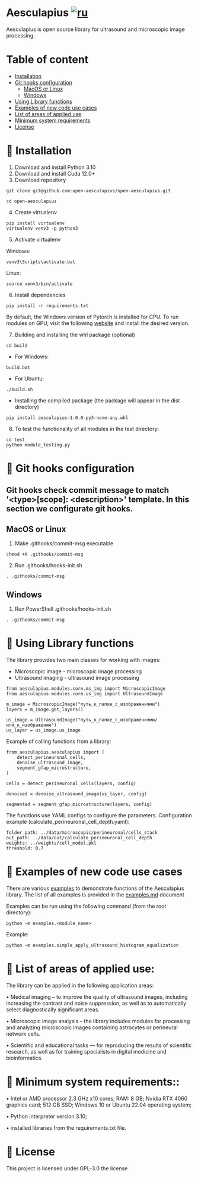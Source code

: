 # Aesculapius [![ru](https://img.shields.io/badge/ru-en-green.svg)](README.ru.md)

Aesculapius is open source library for ultrasound and microscopic image processing.

# Table of content
- [Installation](#installation)
- [Git hooks configuration](#git-hooks)
    - [MacOS or Linux](#hooks-unix)
    - [Windows](#hooks-windows)
- [Using Library functions](#how-to-use)
- [Examples of new code use cases](#examples)
- [List of areas of applied use](#list)
- [Minimum system requirements](#requirements)
- [License](#license)

# <a name="installation">📝 Installation</a>
1) Download and install Python 3.10
2) Download and install Cuda 12.0+
3) Download repository
```shellscript
git clone git@github.com:open-aesculapius/open-aesculapius.git

cd open-aesculapius
```
4) Create virtualenv
```shellscript
pip install virtualenv
virtualenv venv3 -p python3
```
5) Activate virtualenv

Windows:
```shellscript
venv3\Scripts\activate.bat
```
Linux:
```shellscript
source venv3/bin/activate
```
6) Install dependencies
```shellscript
pip install -r requirements.txt
```

By default, the Windows version of Pytorch is installed for CPU. To run modules on GPU, visit the following [website](https://pytorch.org/get-started/previous-versions/) and install the desired version.

7) Building and installing the whl package (optional)

```shellscript
cd build 
```

- For Windows: 
```shellsctopy
build.bat
```
- For Ubuntu: 
```shellsctopy
./build.sh
```

- Installing the compiled package (the package will appear in the dist directory)
```shellscript
pip install aesculapius-1.0.0-py3-none-any.whl
```

8) To test the functionality of all modules in the test directory:
```shellscript 
cd test
python module_testing.py
```

# <a name="git-hooks">📝 Git hooks configuration</a>
## Git hooks check commit message to match '\<type>[scope]: \<description>' template. In this section we configurate git hooks.
## <a name="hooks-unix">MacOS or Linux</a>
1. Make .githooks/commit-msg executable
```shellscript
chmod +X .githooks/commit-msg
```
2. Run .githooks/hooks-init.sh
```shellscript
. .githooks/commit-msg
```
## <a name="hooks-windows">Windows</a>
1. Run PowerShell .githooks/hooks-init.sh
```shellscript
. .githooks/commit-msg
```
# <a name="how-to-use">📝 Using Library functions</a>
The library provides two main classes for working with images: 
- Microscopic image - microscopic image processing 
- Ultrasound imaging - ultrasound image processing 

```shellscript
from aesculapius.modules.core.ms_img import MicroscopicImage
from aesculapius.modules.core.us_img import UltrasoundImage

m_image = MicroscopicImage("путь_к_папке_с_изображениями")
layers = m_image.get_layers()

us_image = UltrasoundImage("путь_к_папке_с_изображениями/или_к_изображению")
us_layer = us_image.us_image
```

Example of calling functions from a library: 

```shellscript
from aesculapius.aesculapius import (
    detect_perineuronal_cells,
    denoise_ultrasound_image,
    segment_gfap_microstructure,
)

cells = detect_perineuronal_cells(layers, config)

denoised = denoise_ultrasound_image(us_layer, config)

segmented = segment_gfap_microstructure(layers, config)
```

The functions use YAML configs to configure the parameters.
Configuration example (calculate_perineuronal_cell_depth.yaml):

```shellscript
folder_path: ../data/microscopic/perineuronal/cells_stack
out_path: ../data/out/calculate_perineuronal_cell_depth
weights: ../weights/cell_model.pkl
threshold: 0.7
```

# <a name="examples">📝 Examples of new code use cases</a>
There are various [examples](examples) to demonstrate functions of the Aesculapius library. The list of all examples is provided in the [examples.md](examples/examples.md) document

Examples can be run using the following command (from the root directory):

```shellscript
python -m examples.<module_name>
```
Example:
```shellscript
python -m examples.simple_apply_ultrasound_histogram_equalization 
```

# <a name="list">📝 List of areas of applied use:</a>
The library can be applied in the following application areas:

• Medical imaging – to improve the quality of ultrasound images, including increasing the contrast and noise suppression, as well as to automatically select diagnostically significant areas.

• Microscopic image analysis – the library includes modules for processing and analyzing microscopic images containing astrocytes or perineural network cells.

• Scientific and educational tasks — for reproducing the results of scientific research, as well as for training specialists in digital medicine and bioinformatics.


# <a name="requirements">📝 Minimum system requirements:: </a>

• Intel or AMD processor 2.3 GHz x10 cores; RAM: 8 GB; Nvidia RTX 4060 graphics card; 512 GB SSD; Windows 10 or Ubuntu 22.04 operating system;

• Python interpreter version 3.10;

• installed libraries from the requirements.txt file.

# <a name="license">📝 License</a>
This project is licensed under GPL-3.0 the license

